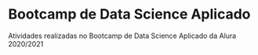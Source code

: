 # Bootcamp de Data Science Aplicado
Atividades realizadas no  Bootcamp de Data Science Aplicado da Alura 2020/2021
